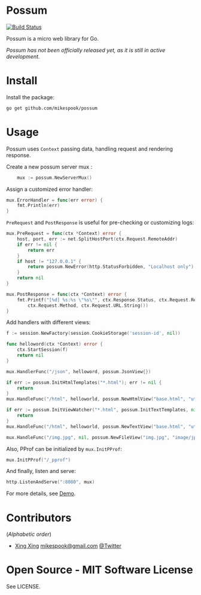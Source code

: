 Possum
======

[![Build Status][travis-img]][travis]

Possum is a micro web library for Go.

_Possum has not been officially released yet, as it is still in active development._

Install
=======

Install the package:

```bash
go get github.com/mikespook/possum
```

Usage
=====

Possum uses `Context` passing data, handling request and rendering response.

Create a new possum server mux :

```go
	mux := possum.NewServerMux()
```

Assign a customized error handler:

```go
mux.ErrorHandler = func(err error) {
	fmt.Println(err)
}
```

`PreRequest` and `PostResponse` is useful for pre-checking or customizing logs:

```go
mux.PreRequest = func(ctx *Context) error {
	host, port, err := net.SplitHostPort(ctx.Request.RemoteAddr)
	if err != nil {
		return err
	}
	if host != "127.0.0.1" {
		return possum.NewError(http.StatusForbidden, "Localhost only")
	}
	return nil
}

mux.PostResponse = func(ctx *Context) error {
	fmt.Printf("[%d] %s:%s \"%s\"", ctx.Response.Status, ctx.Request.RemoteAddr,
		ctx.Request.Method, ctx.Request.URL.String())		
}
```

Add handlers with different views:

```go
f := session.NewFactory(session.CookieStorage('session-id', nil))

func helloword(ctx *Context) error {
	ctx.StartSession(f)
	return nil
}

mux.HandlerFunc("/json", helloword, possum.JsonView{})

if err := possum.InitHtmlTemplates("*.html"); err != nil {
	return
}
mux.HandleFunc("/html", helloworld, possum.NewHtmlView("base.html", "utf-8"))

if err := possum.InitViewWatcher("*.html", possum.InitTextTemplates, nil); err != nil {
	return
}
mux.HandleFunc("/html", helloworld, possum.NewTextView("base.html", "utf-8"))

mux.HandleFunc("/img.jpg", nil, possum.NewFileView("img.jpg", "image/jpeg"))
```

Also, PProf can be initialized by `mux.InitPProf`:

```go
mux.InitPProf("/_pprof")
```

And finally, listen and serve:

```go
http.ListenAndServe(":8080", mux)
```

For more details, see [Demo][demo].

Contributors
============

(_Alphabetic order_)
 
 * [Xing Xing][blog] <mikespook@gmail.com> [@Twitter][twitter]

Open Source - MIT Software License
==================================

See LICENSE.

 [travis-img]: https://travis-ci.org/mikespook/possum.png?branch=master
 [travis]: https://travis-ci.org/mikespook/possum
 [blog]: http://mikespook.com
 [twitter]: http://twitter.com/mikespook
 [demo]: https://github.com/mikespook/possum/blob/master/demo/main.go
